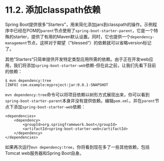 # 11.2. 添加classpath依赖

Spring Boot提供很多"Starters"，用来简化添加jars到classpath的操作。示例程序中已经在POM的`parent`节点使用了`spring-boot-starter-parent`，它是一个特殊的starter，提供了有用的Maven默认设置。同时，它也提供一个`dependency-management`节点，这样对于期望（”blessed“）的依赖就可以省略version标记了。

其他”Starters“只简单提供开发特定类型应用所需的依赖。由于正在开发web应用，我们将添加`spring-boot-starter-web`依赖-但在此之前，让我们先看下目前的依赖：

```text
$ mvn dependency:tree
[INFO] com.example:myproject:jar:0.0.1-SNAPSHOT
```

`mvn dependency:tree`命令可以将项目依赖以树形方式展现出来，你可以看到`spring-boot-starter-parent`本身并没有提供依赖。编辑`pom.xml`，并在`parent`节点下添加`spring-boot-starter-web`依赖：

```markup
<dependencies>
    <dependency>
        <groupId>org.springframework.boot</groupId>
        <artifactId>spring-boot-starter-web</artifactId>
    </dependency>
</dependencies>
```

如果再次运行`mvn dependency:tree`，你将看到现在多了一些其他依赖，包括Tomcat web服务器和Spring Boot自身。

